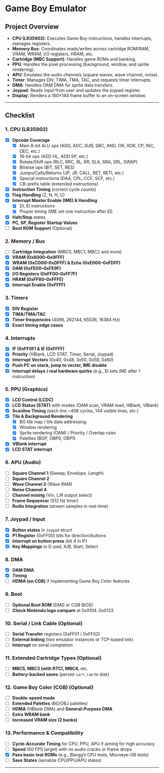 # Game Boy Emulator
## Project Overview

- **CPU (LR35902)**: Executes Game Boy instructions, handles interrupts, manages registers.
- **Memory Bus**: Coordinates reads/writes across cartridge ROM/RAM, VRAM, WRAM, I/O registers, HRAM, etc.
- **Cartridge (MBC Support)**: Handles game ROMs and banking.
- **PPU**: Handles the pixel processing (background, window, and sprite rendering).
- **APU**: Emulates the audio channels (square waves, wave channel, noise).
- **Timer**: Manages DIV, TIMA, TMA, TAC, and requests timer interrupts.
- **DMA**: Handles OAM DMA for sprite data transfers.
- **Joypad**: Reads input from user and updates the joypad register.
- **Display**: Renders a 160×144 frame buffer to an on-screen window.

---

## Checklist

### **1. CPU (LR35902)**
- [X] **Opcode Coverage**  
  - [X] Main 8-bit ALU ops (ADD, ADC, SUB, SBC, AND, OR, XOR, CP, INC, DEC, etc.)  
  - [X] 16-bit ops (ADD HL, ADD SP, etc.)  
  - [X] Rotate/Shift ops (RLC, RRC, RL, RR, SLA, SRA, SRL, SWAP)  
  - [X] Bitwise ops (BIT, SET, RES)  
  - [X] Jumps/Calls/Returns (JP, JR, CALL, RET, RETI, etc.)  
  - [X] Special instructions (DAA, CPL, CCF, SCF, etc.)  
  - [X] CB-prefix table (extended instructions)  
- [X] **Instruction Timing** (correct cycle counts)  
- [X] **Flag Handling** (Z, N, H, C)  
- [X] **Interrupt Master Enable (IME) & Handling**  
  - [X] DI, EI instructions  
  - [X] Proper timing (IME set one instruction after EI)  
- [X] **Halt/Stop** states  
- [X] **PC, SP, Register Startup Values**  
- [ ] **Boot ROM Support** (Optional)

### **2. Memory / Bus**
- [ ] **Cartridge Integration** (MBC0, MBC1, MBC2 and more)  
- [X] **VRAM (0x8000–0x9FFF)**  
- [X] **WRAM (0xC000–0xDFFF) & Echo (0xE000–0xFDFF)**  
- [X] **OAM (0xFE00–0xFE9F)**  
- [X] **I/O Registers (0xFF00–0xFF7F)**  
- [X] **HRAM (0xFF80–0xFFFE)**  
- [X] **Interrupt Enable (0xFFFF)**  

### **3. Timers**
- [X] **DIV Register**
- [X] **TIMA/TMA/TAC**
- [X] **Timer frequencies** (4096, 262144, 65536, 16384 Hz)
- [X] **Exact timing edge cases**

### **4. Interrupts**
- [X] **IF (0xFF0F) & IE (0xFFFF)**  
- [X] **Priority** (VBlank, LCD STAT, Timer, Serial, Joypad)  
- [X] **Interrupt Vectors** (0x40, 0x48, 0x50, 0x58, 0x60)  
- [X] **Push PC on stack, jump to vector, IME disable**
- [X] **Interrupt delays / real hardware quirks** (e.g., EI sets IME after 1 instruction)

### **5. PPU (Graphics)**
- [X] **LCD Control (LCDC)**  
- [X] **LCD Status (STAT)** with modes (OAM scan, VRAM read, HBlank, VBlank)  
- [X] **Scanline Timing** (each line ~456 cycles, 144 visible lines, etc.)  
- [X] **Tile & Background Rendering**  
  - [X] BG tile map / tile data addressing  
  - [X] Window rendering  
  - [X] Sprite rendering (OAM) / Priority / Overlap rules  
  - [X] Palettes (BGP, OBP0, OBP1)  
- [X] **VBlank interrupt**  
- [X] **LCD STAT interrupt**

### **6. APU (Audio)**
- [ ] **Square Channel 1** (Sweep, Envelope, Length)  
- [ ] **Square Channel 2**  
- [ ] **Wave Channel 3** (Wave RAM)  
- [ ] **Noise Channel 4**  
- [ ] **Channel mixing** (Vin, L/R output select)  
- [ ] **Frame Sequencer** (512 Hz timer)  
- [ ] **Rodio Integration** (stream samples in real-time)

### **7. Joypad / Input**
- [X] **Button states** in `Joypad` struct  
- [X] **P1 Register** (0xFF00) bits for direction/buttons  
- [X] **Interrupt on button press** (bit 4 in IF)  
- [X] **Key Mappings** to D-pad, A/B, Start, Select

### **8. DMA**
- [X] **OAM DMA**
- [X] **Timing** 
- [ ] **HDMA (on CGB)** if implementing Game Boy Color features

### **9. Boot**
- [ ] **Optional Boot ROM** (DMG or CGB BIOS)  
- [ ] **Check Nintendo logo compare** at 0x0104..0x0133  

### **10. Serial / Link Cable** (Optional)
- [ ] **Serial Transfer** registers (0xFF01 / 0xFF02)  
- [ ] **External linking** (two emulator instances or TCP-based link)  
- [ ] **Interrupt** on serial completion

### **11. Extended Cartridge Types** (Optional)
- [ ] **MBC5, MBC3 (with RTC), MBC4**, etc.  
- [ ] **Battery-backed saves** (persist `cart_ram` to disk)  

### **12. Game Boy Color (CGB)** (Optional)
- [ ] **Double-speed mode**  
- [ ] **Extended Palettes** (BG/OBJ palettes)  
- [ ] **HDMA** (HBlank DMA) and **General-Purpose DMA**  
- [ ] **Extra WRAM bank**  
- [ ] **Increased VRAM size (2 banks)**

### **13. Performance & Compatibility**
- [ ] **Cycle-Accurate Timing** for CPU, PPU, APU if aiming for high accuracy  
- [ ] **Speed** (60 FPS target) with no audio cracks or frame drops  
- [X] **Pass basic test ROMs** (e.g., Blargg’s CPU tests, Mooneye-GB tests)  
- [ ] **Save States** (serialize CPU/PPU/APU states)

---
